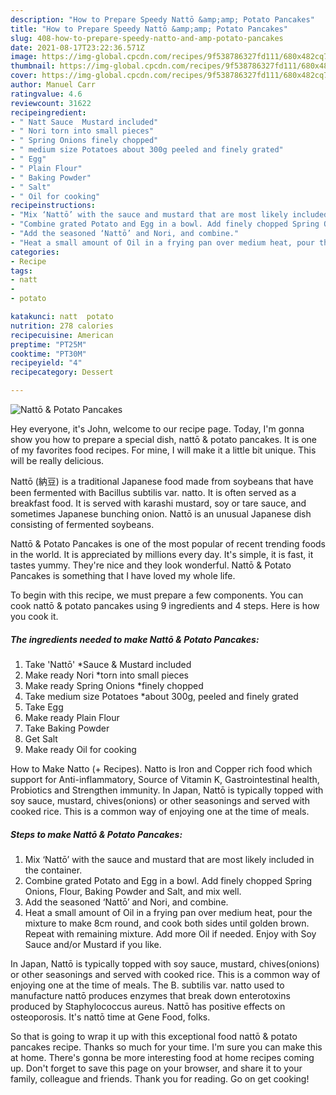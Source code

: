 ```yaml
---
description: "How to Prepare Speedy Nattō &amp;amp; Potato Pancakes"
title: "How to Prepare Speedy Nattō &amp;amp; Potato Pancakes"
slug: 408-how-to-prepare-speedy-natto-and-amp-potato-pancakes
date: 2021-08-17T23:22:36.571Z
image: https://img-global.cpcdn.com/recipes/9f538786327fd111/680x482cq70/natto-potato-pancakes-recipe-main-photo.jpg
thumbnail: https://img-global.cpcdn.com/recipes/9f538786327fd111/680x482cq70/natto-potato-pancakes-recipe-main-photo.jpg
cover: https://img-global.cpcdn.com/recipes/9f538786327fd111/680x482cq70/natto-potato-pancakes-recipe-main-photo.jpg
author: Manuel Carr
ratingvalue: 4.6
reviewcount: 31622
recipeingredient:
- " Natt Sauce  Mustard included"
- " Nori torn into small pieces"
- " Spring Onions finely chopped"
- " medium size Potatoes about 300g peeled and finely grated"
- " Egg"
- " Plain Flour"
- " Baking Powder"
- " Salt"
- " Oil for cooking"
recipeinstructions:
- "Mix ‘Nattō’ with the sauce and mustard that are most likely included in the container."
- "Combine grated Potato and Egg in a bowl. Add finely chopped Spring Onions, Flour, Baking Powder and Salt, and mix well."
- "Add the seasoned ‘Nattō’ and Nori, and combine."
- "Heat a small amount of Oil in a frying pan over medium heat, pour the mixture to make 8cm round, and cook both sides until golden brown. Repeat with remaining mixture. Add more Oil if needed. Enjoy with Soy Sauce and/or Mustard if you like."
categories:
- Recipe
tags:
- natt
- 
- potato

katakunci: natt  potato 
nutrition: 278 calories
recipecuisine: American
preptime: "PT25M"
cooktime: "PT30M"
recipeyield: "4"
recipecategory: Dessert

---
```



![Nattō &amp; Potato Pancakes](https://img-global.cpcdn.com/recipes/9f538786327fd111/680x482cq70/natto-potato-pancakes-recipe-main-photo.jpg)

Hey everyone, it's John, welcome to our recipe page. Today, I'm gonna show you how to prepare a special dish, nattō &amp; potato pancakes. It is one of my favorites food recipes. For mine, I will make it a little bit unique. This will be really delicious.

Nattō (納豆) is a traditional Japanese food made from soybeans that have been fermented with Bacillus subtilis var. natto. It is often served as a breakfast food. It is served with karashi mustard, soy or tare sauce, and sometimes Japanese bunching onion. Nattō is an unusual Japanese dish consisting of fermented soybeans.

Nattō &amp; Potato Pancakes is one of the most popular of recent trending foods in the world. It is appreciated by millions every day. It's simple, it is fast, it tastes yummy. They're nice and they look wonderful. Nattō &amp; Potato Pancakes is something that I have loved my whole life.


To begin with this recipe, we must prepare a few components. You can cook nattō &amp; potato pancakes using 9 ingredients and 4 steps. Here is how you cook it.

<!--inarticleads1-->

##### The ingredients needed to make Nattō &amp; Potato Pancakes:

1. Take  &#39;Nattō&#39; *Sauce &amp; Mustard included
1. Make ready  Nori *torn into small pieces
1. Make ready  Spring Onions *finely chopped
1. Take  medium size Potatoes *about 300g, peeled and finely grated
1. Take  Egg
1. Make ready  Plain Flour
1. Take  Baking Powder
1. Get  Salt
1. Make ready  Oil for cooking


How to Make Natto (+ Recipes). Natto is Iron and Copper rich food which support for Anti-inflammatory, Source of Vitamin K, Gastrointestinal health, Probiotics and Strengthen immunity. In Japan, Nattō is typically topped with soy sauce, mustard, chives(onions) or other seasonings and served with cooked rice. This is a common way of enjoying one at the time of meals. 

<!--inarticleads2-->

##### Steps to make Nattō &amp; Potato Pancakes:

1. Mix ‘Nattō’ with the sauce and mustard that are most likely included in the container.
1. Combine grated Potato and Egg in a bowl. Add finely chopped Spring Onions, Flour, Baking Powder and Salt, and mix well.
1. Add the seasoned ‘Nattō’ and Nori, and combine.
1. Heat a small amount of Oil in a frying pan over medium heat, pour the mixture to make 8cm round, and cook both sides until golden brown. Repeat with remaining mixture. Add more Oil if needed. Enjoy with Soy Sauce and/or Mustard if you like.


In Japan, Nattō is typically topped with soy sauce, mustard, chives(onions) or other seasonings and served with cooked rice. This is a common way of enjoying one at the time of meals. The B. subtilis var. natto used to manufacture nattō produces enzymes that break down enterotoxins produced by Staphylococcus aureus. Nattō has positive effects on osteoporosis. It&#39;s nattō time at Gene Food, folks. 

So that is going to wrap it up with this exceptional food nattō &amp; potato pancakes recipe. Thanks so much for your time. I'm sure you can make this at home. There's gonna be more interesting food at home recipes coming up. Don't forget to save this page on your browser, and share it to your family, colleague and friends. Thank you for reading. Go on get cooking!
